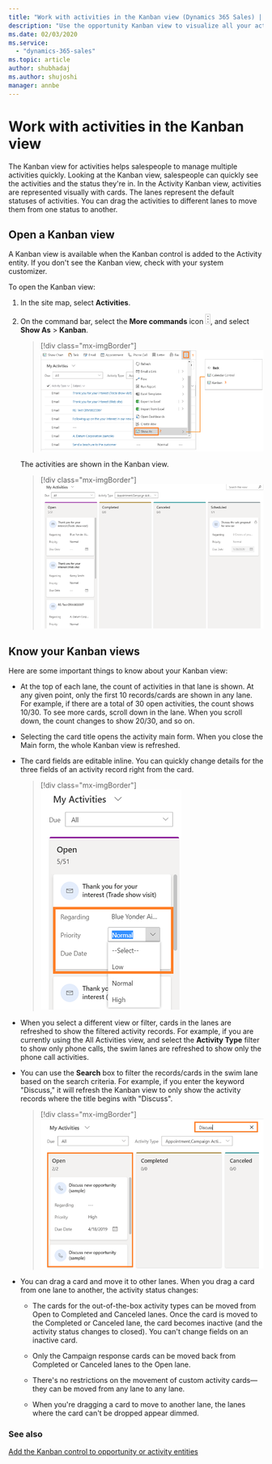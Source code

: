 ```yaml
---
title: "Work with activities in the Kanban view (Dynamics 365 Sales) | MicrosoftDocs"
description: "Use the opportunity Kanban view to visualize all your activities with a card-based view and manage these activities quickly by moving them across the swim lanes."
ms.date: 02/03/2020
ms.service:
  - "dynamics-365-sales"
ms.topic: article
author: shubhadaj
ms.author: shujoshi
manager: annbe
---
```


# Work with activities in the Kanban view

The Kanban view for activities helps salespeople to manage multiple activities quickly. Looking at the Kanban view, salespeople can quickly see the activities and the status they're in. In the Activity Kanban view, activities are represented visually with cards. The lanes represent the default statuses of activities. You can drag the activities to different lanes to move them from one status to another.

## Open a Kanban view

A Kanban view is available when the Kanban control is added to the Activity entity. If you don't see the Kanban view, check with your system customizer. 

To open the Kanban view:

1. In the site map, select **Activities**.
2. On the command bar, select the **More commands** icon ![More commands icon](media/more-commands-icon.png "More commands icon"), and select **Show As** > **Kanban**.

    > [!div class="mx-imgBorder"]  
    > ![Show activities in the Kanban view](media/activity-show-as-kanban-view.png "Show activities in the Kanban view") 

    The activities are shown in the Kanban view.

      > [!div class="mx-imgBorder"]  
      > ![Activities in the Kanban view](media/activities-kanban-view.png "Activities in the Kanban view") 

 
## Know your Kanban views

Here are some important things to know about your Kanban view:
-  At the top of each lane, the count of activities in that lane is shown. At any given point, only the first 10 records/cards are shown in any lane. For example, if there are a total of 30 open activities, the count shows 10/30. To see more cards, scroll down in the lane. When you scroll down, the count changes to show 20/30, and so on.

-  Selecting the card title opens the activity main form. When you close the Main form, the whole Kanban view is refreshed.

-  The card fields are editable inline. You can quickly change details for the three fields of an activity record right from the card.

    > [!div class="mx-imgBorder"]  
    > ![Editable fields on the activity card](media/editable-card-fields.png "Editable fields on the activity card")

-  When you select a different view or filter, cards in the lanes are refreshed to show the filtered activity records. For example, if you are currently using the All Activities view, and select the **Activity Type** filter to show only phone calls, the swim lanes are refreshed to show only the phone call activities.

-  You can use the **Search** box to filter the records/cards in the swim lane based on the search criteria. For example, if you enter the keyword "Discuss," it will refresh the Kanban view to only show the activity records where the title begins with "Discuss".

    > [!div class="mx-imgBorder"]  
    > ![Use the Search box to filter records in the Kanban view](media/search-in-activity-kanban.png "Use the Search box to filter records in the Kanban view")

-  You can drag a card and move it to other lanes. When you drag a card from one lane to another, the activity status changes:

    - The cards for the out-of-the-box activity types can be moved from Open to Completed and Canceled lanes. Once the card is moved to the Completed or Canceled lane, the card becomes inactive (and the activity status changes to closed). You can't change fields on an inactive card.

    - Only the Campaign response cards can be moved back from Completed or Canceled lanes to the Open lane.

    - There's no restrictions on the movement of custom activity cards—they can be moved from any lane to any lane.
 
    - When you're dragging a card to move to another lane, the lanes where the card can't be dropped appear dimmed.

### See also

[Add the Kanban control to opportunity or activity entities](add-kanban-control.md)  
